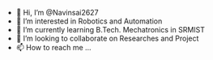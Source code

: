 - 👋 Hi, I’m @Navinsai2627
- 👀 I’m interested in Robotics and Automation
- 🌱 I’m currently learning B.Tech. Mechatronics in SRMIST
- 💞️ I’m looking to collaborate on Researches and Project
- 📫 How to reach me ...

<!---
Navinsai2627/Navinsai2627 is a ✨ special ✨ repository because its `README.md` (this file) appears on your GitHub profile.
You can click the Preview link to take a look at your changes.
--->
